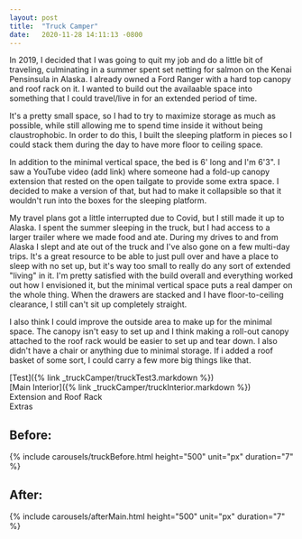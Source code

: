 ```yaml
---
layout: post
title:  "Truck Camper"
date:   2020-11-28 14:11:13 -0800
---
```


In 2019, I decided that I was going to quit my job and do a little bit of traveling, culminating in a summer spent set netting for salmon on the Kenai Pensinsula in Alaska. I already owned a Ford Ranger with a hard top canopy and roof rack on it. I wanted to build out the availaable space into something that I could travel/live in for an extended period of time.

It's a pretty small space, so I had to try to maximize storage as much as possible, while still allowing me to spend time inside it without being claustrophobic. In order to do this, I built the sleeping platform in pieces so I could stack them during the day to have more floor to ceiling space. 

In addition to the minimal vertical space, the bed is 6' long and I'm 6'3". I saw a YouTube video (add link) where someone had a fold-up canopy extension that rested on the open tailgate to provide some extra space. I decided to make a version of that, but had to make it collapsible so that it wouldn't run into the boxes for the sleeping platform.

My travel plans got a little interrupted due to Covid, but I still made it up to Alaska. I spent the summer sleeping in the truck, but I had access to a larger trailer where we made food and ate. During my drives to and from Alaska I slept and ate out of the truck and I've also gone on a few multi-day trips. It's a great resource to be able to just pull over and have a place to sleep with no set up, but it's way too small to really do any sort of extended "living" in it. I'm pretty satisfied with the build overall and everything worked out how I envisioned it, but the minimal vertical space puts a real damper on the whole thing. When the drawers are stacked and I have floor-to-ceiling clearance, I still can't sit up completely straight. 

I also think I could improve the outside area to make up for the minimal space. The canopy isn't easy to set up and I think making a roll-out canopy attached to the roof rack would be easier to set up and tear down. I also didn't have a chair or anything due to minimal storage. If i added a roof basket of some sort, I could carry a few more big things like that.

[Test]({% link _truckCamper/truckTest3.markdown %})  
[Main Interior]({% link _truckCamper/truckInterior.markdown %})  
Extension and Roof Rack  
Extras  

## Before:
 
{% include carousels/truckBefore.html height="500" unit="px" duration="7" %}

## After: 

{% include carousels/afterMain.html height="500" unit="px" duration="7" %}

